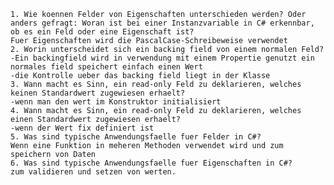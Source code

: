 	1. Wie koennen Felder von Eigenschaften unterschieden werden? Oder anders gefragt: Woran ist bei einer Instanzvariable in C# erkennbar, ob es ein Feld oder eine Eigenschaft ist?
    Fuer Eigenschaften wird die PascalCase-Schreibeweise verwendet
	2. Worin unterscheidet sich ein backing field von einem normalen Feld?
    -Ein backingfield wird in verwendung mit einem Propertie genutzt ein normales field speichert einfach einen Wert
    -die Kontrolle ueber das backing field liegt in der Klasse
	3. Wann macht es Sinn, ein read-only Feld zu deklarieren, welches keinen Standardwert zugewiesen erhaelt?
    -wenn man den wert im Konstruktor initialisiert
	4. Wann macht es Sinn, ein read-only Feld zu deklarieren, welches einen Standardwert zugewiesen erhaelt?
    -wenn der Wert fix definiert ist
	5. Was sind typische Anwendungsfaelle fuer Felder in C#?
    Wenn eine Funktion in meheren Methoden verwendet wird und zum speichern von Daten
    6. Was sind typische Anwendungsfaelle fuer Eigenschaften in C#?
    zum validieren und setzen von werten.
